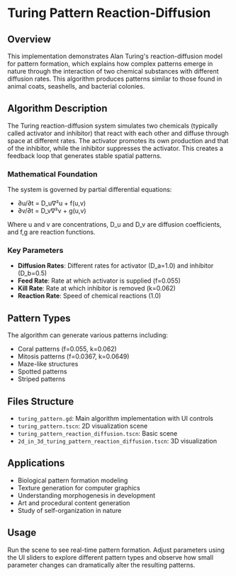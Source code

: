 # Turing Pattern Reaction-Diffusion

## Overview
This implementation demonstrates Alan Turing's reaction-diffusion model for pattern formation, which explains how complex patterns emerge in nature through the interaction of two chemical substances with different diffusion rates. This algorithm produces patterns similar to those found in animal coats, seashells, and bacterial colonies.

## Algorithm Description
The Turing reaction-diffusion system simulates two chemicals (typically called activator and inhibitor) that react with each other and diffuse through space at different rates. The activator promotes its own production and that of the inhibitor, while the inhibitor suppresses the activator. This creates a feedback loop that generates stable spatial patterns.

### Mathematical Foundation
The system is governed by partial differential equations:
- ∂u/∂t = D_u∇²u + f(u,v) 
- ∂v/∂t = D_v∇²v + g(u,v)

Where u and v are concentrations, D_u and D_v are diffusion coefficients, and f,g are reaction functions.

### Key Parameters
- **Diffusion Rates**: Different rates for activator (D_a=1.0) and inhibitor (D_b=0.5)
- **Feed Rate**: Rate at which activator is supplied (f=0.055)
- **Kill Rate**: Rate at which inhibitor is removed (k=0.062)
- **Reaction Rate**: Speed of chemical reactions (1.0)

## Pattern Types
The algorithm can generate various patterns including:
- Coral patterns (f=0.055, k=0.062)
- Mitosis patterns (f=0.0367, k=0.0649)
- Maze-like structures
- Spotted patterns
- Striped patterns

## Files Structure
- `turing_pattern.gd`: Main algorithm implementation with UI controls
- `turing_pattern.tscn`: 2D visualization scene
- `turing_pattern_reaction_diffusion.tscn`: Basic scene
- `2d_in_3d_turing_pattern_reaction_diffusion.tscn`: 3D visualization

## Applications
- Biological pattern formation modeling
- Texture generation for computer graphics
- Understanding morphogenesis in development
- Art and procedural content generation
- Study of self-organization in nature

## Usage
Run the scene to see real-time pattern formation. Adjust parameters using the UI sliders to explore different pattern types and observe how small parameter changes can dramatically alter the resulting patterns.